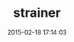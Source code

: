 ---
layout: post
title:  "strainer"
repo:   "customink/strainer"
date:   2015-02-18 17:14:03
gemurl: https://github.com/customink/strainer
---
